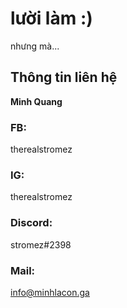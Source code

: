 # lười làm :)
  nhưng mà...
## Thông tin liên hệ
**Minh Quang**
### FB: 
 therealstromez
### IG: 
 therealstromez
### Discord: 
 stromez#2398
### Mail:
 info@minhlacon.ga

